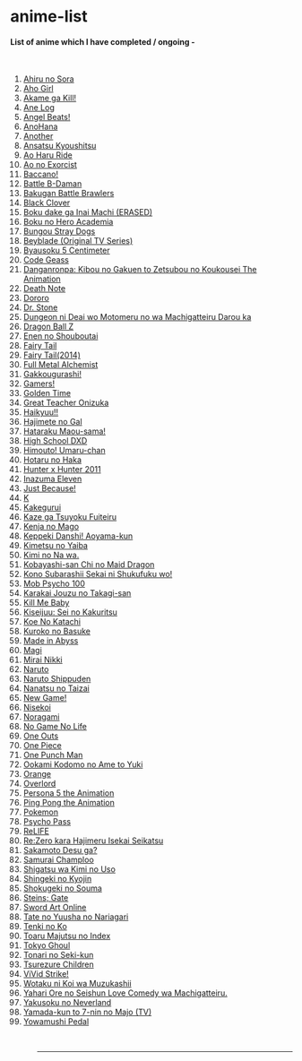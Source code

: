 # anime-list

<h4>List of anime which I have completed / ongoing - </h4>
<br>

<ol>
	<li><a href = "https://myanimelist.net/anime/37403/Ahiru_no_Sora">Ahiru no Sora</a></li>
	<li><a href = "https://myanimelist.net/anime/34881/Aho_Girl">Aho Girl</a></li>
	<li><a href = "https://myanimelist.net/anime/22199/Akame_ga_Kill">Akame ga Kill!</a></li>
	<li><a href = "https://myanimelist.net/anime/24531/Ane_Log__Moyako_Neesan_no_Tomaranai_Monologue">Ane Log</a></li>
	<li><a href = "https://myanimelist.net/anime/6547/Angel_Beats">Angel Beats!</a></li>
	<li><a href = "https://myanimelist.net/anime/9989/Ano_Hi_Mita_Hana_no_Namae_wo_Bokutachi_wa_Mada_Shiranai">AnoHana</a></li>
	<li><a href = "https://myanimelist.net/anime/11111/Another">Another</a></li>
	<li><a href = "https://myanimelist.net/anime/24833/Ansatsu_Kyoushitsu_TV">Ansatsu Kyoushitsu</a></li>
	<li><a href = "https://myanimelist.net/anime/21995/Ao_Haru_Ride">Ao Haru Ride</a></li>
	<li><a href = "https://myanimelist.net/anime/9919/Ao_no_Exorcist">Ao no Exorcist</a></li>
	<li><a href = "https://myanimelist.net/anime/2251/Baccano">Baccano!</a></li>
	<li><a href = "https://myanimelist.net/anime/2789/B-Densetsu_Battle_Bedaman">Battle B-Daman</a></li>
	<li><a href = "https://myanimelist.net/anime/2156/Bakugan_Battle_Brawlers">Bakugan Battle Brawlers</a></li>
	<li><a href = "https://myanimelist.net/anime/34572/Black_Clover">Black Clover</a></li>
	<li><a href = "https://myanimelist.net/anime/31043/Boku_dake_ga_Inai_Machi">Boku dake ga Inai Machi (ERASED)</a></li>
	<li><a href = "https://myanimelist.net/anime/31964/Boku_no_Hero_Academia">Boku no Hero Academia</a></li>
	<li><a href = "https://myanimelist.net/anime/31478/Bungou_Stray_Dogs">Bungou Stray Dogs</a></li>
	<li><a href = "https://myanimelist.net/anime/288/Bakuten_Shoot_Beyblade">Beyblade (Original TV Series)</a></li>
	<li><a href = "https://myanimelist.net/anime/1689/Byousoku_5_Centimeter">Byausoku 5 Centimeter</a></li>
	<li><a href = "https://myanimelist.net/anime/1575/Code_Geass__Hangyaku_no_Lelouch">Code Geass</a></li>
	<li><a href = "https://myanimelist.net/anime/16592/Danganronpa__Kibou_no_Gakuen_to_Zetsubou_no_Koukousei_The_Animation">Danganronpa: Kibou no Gakuen to Zetsubou no Koukousei The Animation</a></li>
	<li><a href = "https://myanimelist.net/anime/1535/Death_Note">Death Note</a></li>
	<li><a href = "https://myanimelist.net/anime/37520/Dororo">Dororo</a></li>
	<li><a href = "https://myanimelist.net/anime/38691/Dr_Stone">Dr. Stone</a></li>
	<li><a href = "https://myanimelist.net/anime/28121/Dungeon_ni_Deai_wo_Motomeru_no_wa_Machigatteiru_Darou_ka">Dungeon ni Deai wo Motomeru no wa Machigatteiru Darou ka</a></li>
	<li><a href = "https://myanimelist.net/anime/813/Dragon_Ball_Z">Dragon Ball Z</a></li>
	<li><a href = "https://myanimelist.net/anime/38671/Enen_no_Shouboutai">Enen no Shouboutai</a></li>
	<li><a href = "https://myanimelist.net/anime/6702/Fairy_Tail">Fairy Tail</a></li>
	<li><a href = "https://myanimelist.net/anime/22043/Fairy_Tail_2014">Fairy Tail(2014)</a></li>
	<li><a href = "https://myanimelist.net/anime/5114/Fullmetal_Alchemist__Brotherhood">Full Metal Alchemist</a></li>
	<li><a href = "https://myanimelist.net/anime/24765/Gakkougurashi">Gakkougurashi!</a></li>
	<li><a href = "https://myanimelist.net/anime/34280/Gamers">Gamers!</a></li>
	<li><a href = "https://myanimelist.net/anime/17895/Golden_Time">Golden Time</a></li>
	<li><a href = "https://myanimelist.net/anime/245/Great_Teacher_Onizuka">Great Teacher Onizuka</a></li>
	<li><a href = "https://myanimelist.net/anime/20583/Haikyuu">Haikyuu!!</a></li>
	<li><a href = "https://myanimelist.net/anime/34403/Hajimete_no_Gal">Hajimete no Gal</a></li>
	<li><a href = "https://myanimelist.net/anime/15809/Hataraku_Maou-sama">Hataraku Maou-sama!</a></li>
	<li><a href = "https://myanimelist.net/anime/11617/High_School_DxD">High School DXD</a></li>
	<li><a href = "https://myanimelist.net/anime/28825/Himouto_Umaru-chan">Himouto! Umaru-chan</a></li>
	<li><a href = "https://myanimelist.net/anime/578/Hotaru_no_Haka">Hotaru no Haka</a></li>
	<li><a href = "https://myanimelist.net/anime/11061/Hunter_x_Hunter_2011">Hunter x Hunter 2011</a></li>
	<li><a href = "https://myanimelist.net/anime/5231/Inazuma_Eleven">Inazuma Eleven</a></li>
	<li><a href = "https://myanimelist.net/anime/35639/Just_Because">Just Because!</a></li>
	<li><a href = "https://myanimelist.net/anime/14467/K">K</a></li>
	<li><a href = "https://myanimelist.net/anime/34933/Kakegurui">Kakegurui</a></li>
	<li><a href = "https://myanimelist.net/anime/37965/Kaze_ga_Tsuyoku_Fuiteiru">Kaze ga Tsuyoku Fuiteiru</a></li>
	<li><a href = "https://myanimelist.net/anime/36407/Kenja_no_Mago">Kenja no Mago</a></li>
	<li><a href = "https://myanimelist.net/anime/34825/Keppeki_Danshi_Aoyama-kun">Keppeki Danshi! Aoyama-kun</a></li>
	<li><a href = "https://myanimelist.net/anime/38000/Kimetsu_no_Yaiba">Kimetsu no Yaiba</a></li>
	<li><a href = "https://myanimelist.net/anime/32281/Kimi_no_Na_wa">Kimi no Na wa.</a></li>
	<li><a href = "https://myanimelist.net/anime/33206/Kobayashi-san_Chi_no_Maid_Dragon">Kobayashi-san Chi no Maid Dragon</a></li>
	<li><a href = "https://myanimelist.net/anime/30831/Kono_Subarashii_Sekai_ni_Shukufuku_wo">Kono Subarashii Sekai ni Shukufuku wo!</a></li>
	<li><a href = "https://myanimelist.net/anime/32182/Mob_Psycho_100">Mob Psycho 100</a></li>
	<li><a href = "https://myanimelist.net/anime/35860/Karakai_Jouzu_no_Takagi-san">Karakai Jouzu no Takagi-san</a></li>
	<li><a href = "https://myanimelist.net/anime/11079/Kill_Me_Baby">Kill Me Baby</a></li>
	<li><a href = "https://myanimelist.net/anime/22535/Kiseijuu__Sei_no_Kakuritsu">Kiseijuu: Sei no Kakuritsu</a></li>
	<li><a href = "https://myanimelist.net/anime/28851/Koe_no_Katachi">Koe No Katachi</a></li>
	<li><a href = "https://myanimelist.net/anime/11771/Kuroko_no_Basket">Kuroko no Basuke</a></li>
	<li><a href = "https://myanimelist.net/anime/34599/Made_in_Abyss">Made in Abyss</a></li>
	<li><a href = "https://myanimelist.net/anime/14513/Magi__The_Labyrinth_of_Magic">Magi</a></li>
	<li><a href = "https://myanimelist.net/anime/10620/Mirai_Nikki_TV">Mirai Nikki</a></li>
	<li><a href = "https://myanimelist.net/anime/20/Naruto">Naruto</a></li>
	<li><a href = "https://myanimelist.net/anime/1735/Naruto__Shippuuden">Naruto Shippuden</a></li>
	<li><a href = "https://myanimelist.net/anime/23755/Nanatsu_no_Taizai">Nanatsu no Taizai</a></li>
	<li><a href = "https://myanimelist.net/anime/31953/New_Game">New Game!</a></li>
	<li><a href = "https://myanimelist.net/anime/18897/Nisekoi">Nisekoi</a></li>
	<li><a href = "https://myanimelist.net/anime/20507/Noragami">Noragami</a></li>
	<li><a href = "https://myanimelist.net/anime/19815/No_Game_No_Life">No Game No Life</a></li>
	<li><a href = "https://myanimelist.net/anime/5040/One_Outs">One Outs</a></li>
	<li><a href = "https://myanimelist.net/anime/21/One_Piece">One Piece</a></li>
	<li><a href = "https://myanimelist.net/anime/30276/One_Punch_Man">One Punch Man</a></li>
	<li><a href = "https://myanimelist.net/anime/12355/Ookami_Kodomo_no_Ame_to_Yuki">Ookami Kodomo no Ame to Yuki</a></li>
	<li><a href = "https://myanimelist.net/anime/32729/Orange">Orange</a></li>
	<li><a href = "https://myanimelist.net/anime/29803/Overlord">Overlord</a></li>
	<li><a href = "https://myanimelist.net/anime/36023/Persona_5_the_Animation">Persona 5 the Animation</a></li>
	<li><a href = "https://myanimelist.net/anime/22135/Ping_Pong_the_Animation">Ping Pong the Animation</a></li>
	<li><a href = "https://myanimelist.net/anime/527/Pokemon">Pokemon</a></li>
	<li><a href = "https://myanimelist.net/anime/13601/Psycho-Pass">Psycho Pass</a></li>
	<li><a href = "https://myanimelist.net/anime/30015/ReLIFE">ReLIFE</a></li>
	<li><a href = "https://myanimelist.net/anime/31240/Re_Zero_kara_Hajimeru_Isekai_Seikatsu">Re:Zero kara Hajimeru Isekai Seikatsu</a></li>
	<li><a href = "https://myanimelist.net/anime/32542/Sakamoto_Desu_ga">Sakamoto Desu ga?</a></li>
	<li><a href = "https://myanimelist.net/anime/205/Samurai_Champloo">Samurai Champloo</a></li>
	<li><a href = "https://myanimelist.net/anime/23273/Shigatsu_wa_Kimi_no_Uso">Shigatsu wa Kimi no Uso</a></li>
	<li><a href = "https://myanimelist.net/anime/16498/Shingeki_no_Kyojin">Shingeki no Kyojin</a></li>
	<li><a href = "https://myanimelist.net/anime/28171/Shokugeki_no_Souma">Shokugeki no Souma</a></li>
	<li><a href = "https://myanimelist.net/anime/9253/Steins_Gate">Steins; Gate</a></li>
	<li><a href = "https://myanimelist.net/anime/11757/Sword_Art_Online">Sword Art Online</a></li>
	<li><a href = "https://myanimelist.net/anime/35790/Tate_no_Yuusha_no_Nariagari">Tate no Yuusha no Nariagari</a></li>
	<li><a href = "https://myanimelist.net/anime/38826/Tenki_no_Ko">Tenki no Ko</a></li>
	<li><a href = "https://myanimelist.net/anime/4654/Toaru_Majutsu_no_Index">Toaru Majutsu no Index</a></li>
	<li><a href = "https://myanimelist.net/anime/22319/Tokyo_Ghoul">Tokyo Ghoul</a></li>
	<li><a href = "https://myanimelist.net/anime/18139/Tonari_no_Seki-kun">Tonari no Seki-kun</a></li>
	<li><a href = "https://myanimelist.net/anime/34902/Tsurezure_Children">Tsurezure Children</a></li>
	<li><a href = "https://myanimelist.net/anime/33589/ViVid_Strike">ViVid Strike!</a></li>
	<li><a href = "https://myanimelist.net/anime/35968/Wotaku_ni_Koi_wa_Muzukashii">Wotaku ni Koi wa Muzukashii</a></li>
	<li><a href = "https://myanimelist.net/anime/14813/Yahari_Ore_no_Seishun_Love_Comedy_wa_Machigatteiru">Yahari Ore no Seishun Love Comedy wa Machigatteiru.</a></li>
	<li><a href = "https://myanimelist.net/anime/37779/Yakusoku_no_Neverland">Yakusoku no Neverland</a></li>
	<li><a href = "https://myanimelist.net/anime/28677/Yamada-kun_to_7-nin_no_Majo_TV">Yamada-kun to 7-nin no Majo (TV)</a></li>
	<li><a href = "https://myanimelist.net/anime/18179/Yowamushi_Pedal">Yowamushi Pedal</a></li>
<ol>

<br><hr>
